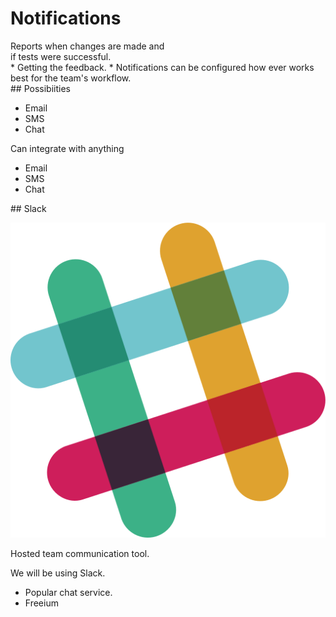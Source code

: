 # Notifications

<section>
Reports when changes are made and<br />if tests were successful.

<aside class="notes">
* Getting the feedback.
* Notifications can be configured how ever works best for the team's workflow.

</aside>
</section>
<!-- -->

<section>
## Possibiities

* Email
* SMS
* Chat

<aside class="notes">
Can integrate with anything

* Email
* SMS
* Chat

</aside>
</section>
<!-- -->

<section>
## Slack

![slack logo](img/slack.svg) <!-- .element: style="height:4.75em; padding:.25em;" -->

Hosted team communication tool.

<aside class="notes">
We will be using Slack.

* Popular chat service.
* Freeium

</aside>
</section>
<!-- -->
